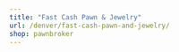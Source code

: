 ```yaml
---
title: "Fast Cash Pawn & Jewelry"
url: /denver/fast-cash-pawn-and-jewelry/
shop: pawnbroker
---
```

